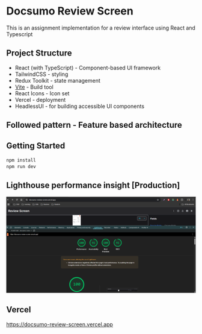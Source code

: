 # Docsumo Review Screen

This is an assignment implementation for a review interface using React and Typescript

## Project Structure

- React (with TypeScript) - Component-based UI framework
- TailwindCSS - styling
- Redux Toolkit - state management
- [Vite](https://vite.dev) - Build tool
- React Icons - Icon set
- Vercel - deployment
- HeadlessUI - for building accessible UI components

## Followed pattern - Feature based architecture

## Getting Started

```bash
npm install
npm run dev
```

## Lighthouse performance insight [Production]

![light house insight](public/images/lighthouse.png)

## Vercel

https://docsumo-review-screen.vercel.app
